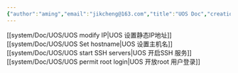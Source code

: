 ```yaml
---
{"author":"aming","email":"jikcheng@163.com","title":"UOS Doc","creation_date":"2022-06-27 15:57","Last modified date":"2022-11-25 16:11","tags":"UOS Doc","File Folder with relative path":"system/Doc/UOS","remark":null,"other":null,"dg-publish":true,"permalink":"/system/doc/uos/uos-doc/","dgPassFrontmatter":true}
---
```



[[system/Doc/UOS/UOS modify IP\|UOS 设置静态IP地址]]
[[system/Doc/UOS/UOS Set hostname\|UOS 设置主机名]]
[[system/Doc/UOS/UOS start SSH servers\|UOS 开启SSH 服务]]
[[system/Doc/UOS/UOS  permit  root login\|UOS 开放root 用户登录]]
